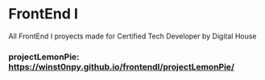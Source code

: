 # FrontEnd I

All FrontEnd I proyects made for Certified Tech Developer by Digital House

### projectLemonPie: https://winst0npy.github.io/frontendI/projectLemonPie/
